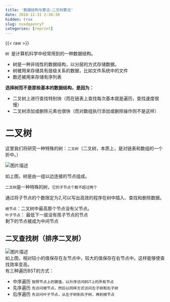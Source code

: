 ```yaml
---
title: '数据结构与算法:二叉树算法' 
date: 2018-12-31 2:30:30
hidden: true
slug: nxxdqaxnryf
categories: [reprint]
---
```


{{< raw >}}

                    
<p><code>树 </code>是计算机科学中经常用到的一种数据结构。</p>
<ul>
<li>树是一种非线性的数据结构，以分层的方式存储数据。</li>
<li>树被用来存储具有层级关系的数据，比如文件系统中的文件</li>
<li>数还被用来存储有序列表</li>
</ul>
<p><strong>选择树而不是那些基本的数据结构，是因为：</strong></p>
<ul>
<li>二叉树上进行查找特别快（而在链表上查找每次基本就是遍历，查找速度很慢）</li>
<li>二叉树添加或删除元素也很快（而对数组执行添加或删除操作则不是这样）</li>
</ul>
<h1 id="articleHeader0">二叉树</h1>
<p>这里我们将研究一种特殊的树：<code>二叉树</code>（二叉树，本质上，是对链表和数组的一个折中。）</p>
<p><span class="img-wrap"><img data-src="/img/bVVcaN?w=842&amp;h=557" src="https://static.alili.tech/img/bVVcaN?w=842&amp;h=557" alt="图片描述" title="图片描述" style="cursor: pointer; display: inline;"></span></p>
<p>如上图，树是由一组以边连接的节点组成。</p>
<p><code>二叉树</code>是一种特殊的树，<code>它的子节点个数不超过两个</code></p>
<p>通过将子节点的个数限定为2,可以写出高效的程序在树中插入、查找和删除数据。</p>
<p><code>根节点</code>：二叉树中最高那个节点没有父节点。<br><code>叶子节点</code>： 最低下一层没有孩子节点的节点<br>剩下的节点被成为中间节点</p>
<h2 id="articleHeader1">二叉查找树（排序二叉树）</h2>
<p><span class="img-wrap"><img data-src="/img/bVVceM?w=648&amp;h=544" src="https://static.alili.tech/img/bVVceM?w=648&amp;h=544" alt="图片描述" title="图片描述" style="cursor: pointer; display: inline;"></span><br>如上图，相对较小的值保存在左节点中，较大的值保存在右节点中。这样能够使查找效率变高。<br>有三种遍历BST的方式：</p>
<ul>
<li>中序遍历 <code>按照节点上的键值，以升序访问BST上的所有节点</code>
</li>
<li>先序遍历 <code>先访问根节点，然后以同样方式访问左子树和右子树</code>
</li>
<li>后序遍历  <code>先访问叶子节点，从左子树到右子树，再到根节点</code>
</li>
</ul>
<div class="widget-codetool" style="display:none;">
      <div class="widget-codetool--inner">
      <span class="selectCode code-tool" data-toggle="tooltip" data-placement="top" title="" data-original-title="全选"></span>
      <span type="button" class="copyCode code-tool" data-toggle="tooltip" data-placement="top" data-clipboard-text="function BinaryTree() {
            //二叉查找树由节点组成，所以我们先定义Node

            //Node
            var Node = function(data,left,right) {
                this.data = data;
                this.left = left;
                this.right = right;
               // this.show = show;
            };
                        
            // var show = function() {
            //         return = this.data;
            // };
            
            var root = null;//设置根节点
              
            //insert()方法，用来向树中加入新节点
            this.insert = function(data) {
                var newNode = new Node(data,null,null);
                if(root ===null){
                    root = newNode;
                }
                else {
                    insertNode(root,newNode);    
                }
            };

            var insertNode = function(node,newNode) {
                     if(newNode.data < node.data){
                        if(node.left === null){
                          node.left = newNode;
                        }else{
                          insertNode(node.left,newNode);
                        }
                     }else{
                       if(node.right === null){
                         node.right = newNode;
                       }else{
                         insertNode(node.right,newNode);
                       }
                     }
                
            };

            
            

        }


        var nodes = [8,3,10,1,6,14,4,7,13];
        var binaryTree = new BinaryTree();
        nodes.forEach(function(data) {
            binaryTree.insert(data);
        });
     
     //中序遍历

     //先序遍历

     //后序遍历" title="" data-original-title="复制"></span>
      <span type="button" class="saveToNote code-tool" data-toggle="tooltip" data-placement="top" title="" data-original-title="放进笔记"></span>
      </div>
      </div><pre class="hljs haxe"><code><span class="hljs-function"><span class="hljs-keyword">function</span> <span class="hljs-title">BinaryTree</span></span>() {
            <span class="hljs-comment">//二叉查找树由节点组成，所以我们先定义Node</span>

            <span class="hljs-comment">//Node</span>
            <span class="hljs-keyword">var</span> Node = <span class="hljs-function"><span class="hljs-keyword">function</span></span>(data,left,right) {
                <span class="hljs-built_in">this</span>.data = data;
                <span class="hljs-built_in">this</span>.left = left;
                <span class="hljs-built_in">this</span>.right = right;
               <span class="hljs-comment">// this.show = show;</span>
            };
                        
            <span class="hljs-comment">// var show = function() {</span>
            <span class="hljs-comment">//         return = this.data;</span>
            <span class="hljs-comment">// };</span>
            
            <span class="hljs-keyword">var</span> root = <span class="hljs-literal">null</span>;<span class="hljs-comment">//设置根节点</span>
              
            <span class="hljs-comment">//insert()方法，用来向树中加入新节点</span>
            <span class="hljs-built_in">this</span>.insert = <span class="hljs-function"><span class="hljs-keyword">function</span></span>(data) {
                <span class="hljs-keyword">var</span> <span class="hljs-keyword">new</span><span class="hljs-type">Node</span> = <span class="hljs-keyword">new</span> <span class="hljs-type">Node</span>(data,<span class="hljs-literal">null</span>,<span class="hljs-literal">null</span>);
                <span class="hljs-keyword">if</span>(root ===<span class="hljs-literal">null</span>){
                    root = <span class="hljs-keyword">new</span><span class="hljs-type">Node</span>;
                }
                <span class="hljs-keyword">else</span> {
                    insertNode(root,<span class="hljs-keyword">new</span><span class="hljs-type">Node</span>);    
                }
            };

            <span class="hljs-keyword">var</span> insertNode = <span class="hljs-function"><span class="hljs-keyword">function</span></span>(node,<span class="hljs-keyword">new</span><span class="hljs-type">Node</span>) {
                     <span class="hljs-keyword">if</span>(<span class="hljs-keyword">new</span><span class="hljs-type">Node</span>.data &lt; node.data){
                        <span class="hljs-keyword">if</span>(node.left === <span class="hljs-literal">null</span>){
                          node.left = <span class="hljs-keyword">new</span><span class="hljs-type">Node</span>;
                        }<span class="hljs-keyword">else</span>{
                          insertNode(node.left,<span class="hljs-keyword">new</span><span class="hljs-type">Node</span>);
                        }
                     }<span class="hljs-keyword">else</span>{
                       <span class="hljs-keyword">if</span>(node.right === <span class="hljs-literal">null</span>){
                         node.right = <span class="hljs-keyword">new</span><span class="hljs-type">Node</span>;
                       }<span class="hljs-keyword">else</span>{
                         insertNode(node.right,<span class="hljs-keyword">new</span><span class="hljs-type">Node</span>);
                       }
                     }
                
            };

            
            

        }


        <span class="hljs-keyword">var</span> nodes = [<span class="hljs-number">8</span>,<span class="hljs-number">3</span>,<span class="hljs-number">10</span>,<span class="hljs-number">1</span>,<span class="hljs-number">6</span>,<span class="hljs-number">14</span>,<span class="hljs-number">4</span>,<span class="hljs-number">7</span>,<span class="hljs-number">13</span>];
        <span class="hljs-keyword">var</span> binaryTree = <span class="hljs-keyword">new</span> <span class="hljs-type">BinaryTree</span>();
        nodes.forEach(<span class="hljs-function"><span class="hljs-keyword">function</span></span>(data) {
            binaryTree.insert(data);
        });
     
     <span class="hljs-comment">//中序遍历</span>

     <span class="hljs-comment">//先序遍历</span>

     <span class="hljs-comment">//后序遍历</span></code></pre>
<h3 id="articleHeader2">中序遍历</h3>
<div class="widget-codetool" style="display:none;">
      <div class="widget-codetool--inner">
      <span class="selectCode code-tool" data-toggle="tooltip" data-placement="top" title="" data-original-title="全选"></span>
      <span type="button" class="copyCode code-tool" data-toggle="tooltip" data-placement="top" data-clipboard-text="function BinaryTree() {
            //二叉查找树由节点组成，所以我们先定义Node

            //Node
            var Node = function(data,left,right) {
                this.data = data;
                this.left = left;
                this.right = right;
               // this.show = show;
            };
                        
            // var show = function() {
            //         return = this.data;
            // };
            
            var root = null;//设置根节点
              
            //insert()方法，用来向树中加入新节点
            this.insert = function(data) {
                var newNode = new Node(data,null,null);
                if(root ===null){
                    root = newNode;
                }
                else {
                    insertNode(root,newNode);    
                }
            };

            this.inOrderTraverse = function(callback) {
                inOrderTraverseNode(root,callback);
            }

            var insertNode = function(node,newNode) {
                     if(newNode.data < node.data){
                        if(node.left === null){
                          node.left = newNode;
                        }else{
                          insertNode(node.left,newNode);
                        }
                     }else{
                       if(node.right === null){
                         node.right = newNode;
                       }else{
                         insertNode(node.right,newNode);
                       }
                     }
                
            };

            var inOrderTraverseNode = function(node,callback) {
                if (node!==null) {
                    inOrderTraverseNode(node.left,callback);
                    callback(node.data);
                    inOrderTraverseNode(node.right,callback);
                }
            }

            
            

        }


        var nodes = [8,3,10,1,6,14,4,7,13];
        var binaryTree = new BinaryTree();
        nodes.forEach(function(data) {
            binaryTree.insert(data);
        });
     
     //中序遍历
      var callback = function(data) {
          console.log(data);
      }
      binaryTree.inOrderTraverse(callback);" title="" data-original-title="复制"></span>
      <span type="button" class="saveToNote code-tool" data-toggle="tooltip" data-placement="top" title="" data-original-title="放进笔记"></span>
      </div>
      </div><pre class="hljs haxe"><code><span class="hljs-function"><span class="hljs-keyword">function</span> <span class="hljs-title">BinaryTree</span></span>() {
            <span class="hljs-comment">//二叉查找树由节点组成，所以我们先定义Node</span>

            <span class="hljs-comment">//Node</span>
            <span class="hljs-keyword">var</span> Node = <span class="hljs-function"><span class="hljs-keyword">function</span></span>(data,left,right) {
                <span class="hljs-built_in">this</span>.data = data;
                <span class="hljs-built_in">this</span>.left = left;
                <span class="hljs-built_in">this</span>.right = right;
               <span class="hljs-comment">// this.show = show;</span>
            };
                        
            <span class="hljs-comment">// var show = function() {</span>
            <span class="hljs-comment">//         return = this.data;</span>
            <span class="hljs-comment">// };</span>
            
            <span class="hljs-keyword">var</span> root = <span class="hljs-literal">null</span>;<span class="hljs-comment">//设置根节点</span>
              
            <span class="hljs-comment">//insert()方法，用来向树中加入新节点</span>
            <span class="hljs-built_in">this</span>.insert = <span class="hljs-function"><span class="hljs-keyword">function</span></span>(data) {
                <span class="hljs-keyword">var</span> <span class="hljs-keyword">new</span><span class="hljs-type">Node</span> = <span class="hljs-keyword">new</span> <span class="hljs-type">Node</span>(data,<span class="hljs-literal">null</span>,<span class="hljs-literal">null</span>);
                <span class="hljs-keyword">if</span>(root ===<span class="hljs-literal">null</span>){
                    root = <span class="hljs-keyword">new</span><span class="hljs-type">Node</span>;
                }
                <span class="hljs-keyword">else</span> {
                    insertNode(root,<span class="hljs-keyword">new</span><span class="hljs-type">Node</span>);    
                }
            };

            <span class="hljs-built_in">this</span>.inOrderTraverse = <span class="hljs-function"><span class="hljs-keyword">function</span></span>(<span class="hljs-keyword">callback</span>) {
                inOrderTraverseNode(root,<span class="hljs-keyword">callback</span>);
            }

            <span class="hljs-keyword">var</span> insertNode = <span class="hljs-function"><span class="hljs-keyword">function</span></span>(node,<span class="hljs-keyword">new</span><span class="hljs-type">Node</span>) {
                     <span class="hljs-keyword">if</span>(<span class="hljs-keyword">new</span><span class="hljs-type">Node</span>.data &lt; node.data){
                        <span class="hljs-keyword">if</span>(node.left === <span class="hljs-literal">null</span>){
                          node.left = <span class="hljs-keyword">new</span><span class="hljs-type">Node</span>;
                        }<span class="hljs-keyword">else</span>{
                          insertNode(node.left,<span class="hljs-keyword">new</span><span class="hljs-type">Node</span>);
                        }
                     }<span class="hljs-keyword">else</span>{
                       <span class="hljs-keyword">if</span>(node.right === <span class="hljs-literal">null</span>){
                         node.right = <span class="hljs-keyword">new</span><span class="hljs-type">Node</span>;
                       }<span class="hljs-keyword">else</span>{
                         insertNode(node.right,<span class="hljs-keyword">new</span><span class="hljs-type">Node</span>);
                       }
                     }
                
            };

            <span class="hljs-keyword">var</span> inOrderTraverseNode = <span class="hljs-function"><span class="hljs-keyword">function</span></span>(node,<span class="hljs-keyword">callback</span>) {
                <span class="hljs-keyword">if</span> (node!==<span class="hljs-literal">null</span>) {
                    inOrderTraverseNode(node.left,<span class="hljs-keyword">callback</span>);
                    <span class="hljs-keyword">callback</span>(node.data);
                    inOrderTraverseNode(node.right,<span class="hljs-keyword">callback</span>);
                }
            }

            
            

        }


        <span class="hljs-keyword">var</span> nodes = [<span class="hljs-number">8</span>,<span class="hljs-number">3</span>,<span class="hljs-number">10</span>,<span class="hljs-number">1</span>,<span class="hljs-number">6</span>,<span class="hljs-number">14</span>,<span class="hljs-number">4</span>,<span class="hljs-number">7</span>,<span class="hljs-number">13</span>];
        <span class="hljs-keyword">var</span> binaryTree = <span class="hljs-keyword">new</span> <span class="hljs-type">BinaryTree</span>();
        nodes.forEach(<span class="hljs-function"><span class="hljs-keyword">function</span></span>(data) {
            binaryTree.insert(data);
        });
     
     <span class="hljs-comment">//中序遍历</span>
      <span class="hljs-keyword">var</span> <span class="hljs-keyword">callback</span> = <span class="hljs-function"><span class="hljs-keyword">function</span></span>(data) {
          console.log(data);
      }
      binaryTree.inOrderTraverse(<span class="hljs-keyword">callback</span>);</code></pre>
<p><span class="img-wrap"><img data-src="/img/bVVcPG?w=1243&amp;h=931" src="https://static.alili.tech/img/bVVcPG?w=1243&amp;h=931" alt="图片描述" title="图片描述" style="cursor: pointer; display: inline;"></span></p>
<h3 id="articleHeader3">前序遍历</h3>
<p>我们看到<code>中序遍历</code>可以把二叉树的节点按照从小到大的顺序打印出来;<br>而<code>前序遍历</code>可以在我们已经拥有一颗二叉树的时候，高效的复制这颗二叉树。<br>通过其前序遍历去复制一颗二叉树比重新构造一颗二叉树要高效得多</p>
<blockquote>前（先）序遍历：按照最优先顺序沿一定路径经过路径上所有的站。在二叉树中，先根后左再右。巧记：根左右。</blockquote>
<h3 id="articleHeader4">后序遍历</h3>
<h1 id="articleHeader5">常见面试题</h1>
<blockquote>1、已知一颗二叉树，如果先序遍历的节点顺序是：ＡＤＣＥＦＧＨＢ, 中序遍历是：CDFEGHAB,则后序遍历结果是()<br>A. CFHGEBDA<br>B. CDFEGHBA<br>C. FGHCDEBA<br>D. CFHGEDBA</blockquote>
<p><strong>解答：</strong></p>
<p>对于二叉树的遍历方式一般分为三种先序、中序、后序三种方式：</p>
<p>先序遍历（根左右）<br>若二叉树为空，则不进行任何操作：否则<br>1、访问根结点。<br>2、先序方式遍历左子树。<br>3、先序遍历右子树。</p>
<p>中序遍历 （左根右）<br>若二叉树为空，则不进行任何操作：否则<br>1、中序遍历左子树。<br>2、访问根结点。<br>3、中序遍历右子树。</p>
<p>后序遍历 （左右根）<br>若二叉树为空，则不进行任何操作：否则<br>1、后序遍历左子树。<br>2、后序遍历右子树。<br>3、放问根结点。</p>
<p>因此，根据题目给出的先序遍历和中序遍历，可以画出二叉树：　<br><span class="img-wrap"><img data-src="/img/bV2Zh1?w=585&amp;h=379" src="https://static.alili.tech/img/bV2Zh1?w=585&amp;h=379" alt="图片描述" title="图片描述" style="cursor: pointer; display: inline;"></span><br>选　４</p>
<h1 id="articleHeader6">参考</h1>
<blockquote>《数据结构与算法Javascript描述》<br><a href="http://www.imooc.com/learn/888" rel="nofollow noreferrer" target="_blank">Javascript实现二叉树算法</a><br><a href="http://www.cnblogs.com/polly333/p/4740355.html" rel="nofollow noreferrer" target="_blank">浅谈数据结构-二叉树</a><br><a href="http://www.imooc.com/learn/888" rel="nofollow noreferrer" target="_blank">慕课网 Javascript实现二叉树算法</a><br><a href="http://www.lmwlove.com/ae/ID404" rel="nofollow noreferrer" target="_blank">前端 树控件</a><br><a href="http://blog.csdn.net/mysticalrzc/article/details/54959579" rel="nofollow noreferrer" target="_blank">2016 腾讯软件开发面试题</a>
</blockquote>

                
{{< /raw >}}

# 版权声明
本文资源来源互联网，仅供学习研究使用，版权归该资源的合法拥有者所有，

本文仅用于学习、研究和交流目的。转载请注明出处、完整链接以及原作者。

原作者若认为本站侵犯了您的版权，请联系我们，我们会立即删除！

## 原文标题
数据结构与算法:二叉树算法

## 原文链接
[https://segmentfault.com/a/1190000011211679](https://segmentfault.com/a/1190000011211679)

